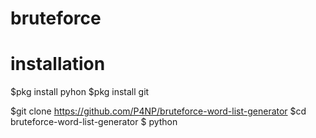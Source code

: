 # bruteforce
# installation
$pkg install pyhon
$pkg install git

$git clone
https://github.com/P4NP/bruteforce-word-list-generator
$cd bruteforce-word-list-generator
$ python  
